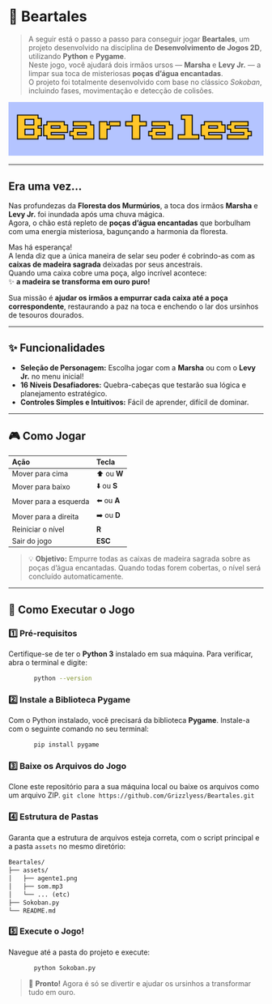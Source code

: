 # 🐻 **Beartales**

>A seguir está o passo a passo para conseguir jogar **Beartales**, um projeto desenvolvido na disciplina de **Desenvolvimento de Jogos 2D**, utilizando **Python** e **Pygame**.  
>Neste jogo, você ajudará dois irmãos ursos — **Marsha** e **Levy Jr.** — a limpar sua toca de misteriosas **poças d’água encantadas**.  
>O projeto foi totalmente desenvolvido com base no clássico *Sokoban*, incluindo fases, movimentação e detecção de colisões.

![](assets/logo.png)

---

## **Era uma vez...**

Nas profundezas da **Floresta dos Murmúrios**, a toca dos irmãos **Marsha** e **Levy Jr.** foi inundada após uma chuva mágica.  
Agora, o chão está repleto de **poças d’água encantadas** que borbulham com uma energia misteriosa, bagunçando a harmonia da floresta.

Mas há esperança!  
A lenda diz que a única maneira de selar seu poder é cobrindo-as com as **caixas de madeira sagrada** deixadas por seus ancestrais.  
Quando uma caixa cobre uma poça, algo incrível acontece:  
✨ **a madeira se transforma em ouro puro!**

Sua missão é **ajudar os irmãos a empurrar cada caixa até a poça correspondente**, restaurando a paz na toca e enchendo o lar dos ursinhos de tesouros dourados.

---

## ✨ **Funcionalidades**

* **Seleção de Personagem:** Escolha jogar com a **Marsha** ou com o **Levy Jr.** no menu inicial!
* **16 Níveis Desafiadores:** Quebra-cabeças que testarão sua lógica e planejamento estratégico.
* **Controles Simples e Intuitivos:** Fácil de aprender, difícil de dominar.

---

## 🎮 **Como Jogar**

| Ação | Tecla |
| :--- | :--- |
| Mover para cima | ⬆️ ou **W** |
| Mover para baixo | ⬇️ ou **S** |
| Mover para a esquerda | ⬅️ ou **A** |
| Mover para a direita | ➡️ ou **D** |
| Reiniciar o nível | **R** |
| Sair do jogo | **ESC** |

>💡 **Objetivo:** Empurre todas as caixas de madeira sagrada sobre as poças d’água encantadas.
>Quando todas forem cobertas, o nível será concluído automaticamente.

---

## 🧩 **Como Executar o Jogo**

### 1️⃣ Pré-requisitos

Certifique-se de ter o **Python 3** instalado em sua máquina.
Para verificar, abra o terminal e digite:

```sh
       python --version
```

### 2️⃣ Instale a Biblioteca Pygame

Com o Python instalado, você precisará da biblioteca **Pygame**. Instale-a com o seguinte comando no seu terminal:

```sh
       pip install pygame
```

### 3️⃣ Baixe os Arquivos do Jogo

Clone este repositório para a sua máquina local ou baixe os arquivos como um arquivo ZIP.
`git clone https://github.com/Grizzlyess/Beartales.git`

### 4️⃣ Estrutura de Pastas

Garanta que a estrutura de arquivos esteja correta, com o script principal e a pasta `assets` no mesmo diretório:

    Beartales/
    ├── assets/
    │   ├── agente1.png
    │   ├── som.mp3
    │   └── ... (etc)
    ├── Sokoban.py
    └── README.md

### 5️⃣ Execute o Jogo!

Navegue até a pasta do projeto  e execute:

```sh
       python Sokoban.py
```
   
>🎉 **Pronto!** Agora é só se divertir e ajudar os ursinhos a transformar tudo em ouro.
